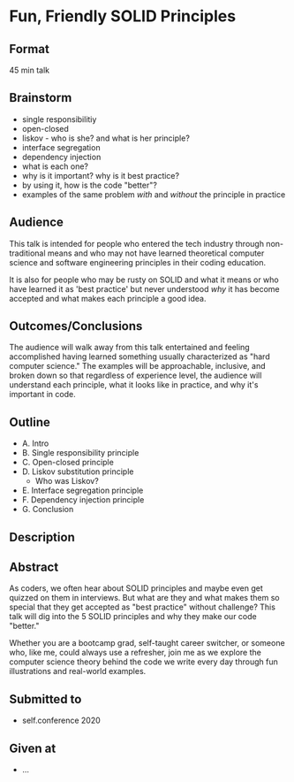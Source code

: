 # Fun, Friendly SOLID Principles

## Format
45 min talk

## Brainstorm
- single responsibilitiy
- open-closed
- liskov - who is she? and what is her principle?
- interface segregation
- dependency injection
- what is each one?
- why is it important? why is it best practice?
- by using it, how is the code "better"?
- examples of the same problem _with_ and _without_ the principle in practice


## Audience
This talk is intended for people who entered the tech industry through non-traditional means and who may not have learned theoretical computer science and software engineering principles in their coding education. 

It is also for people who may be rusty on SOLID and what it means or who have learned it as 'best practice' but never understood _why_ it has become accepted and what makes each principle a good idea.


## Outcomes/Conclusions
The audience will walk away from this talk entertained and feeling accomplished having learned something usually characterized as "hard computer science." The examples will be approachable, inclusive, and broken down so that regardless of experience level, the audience will understand each principle, what it looks like in practice, and why it's important in code.


## Outline
- A. Intro
- B. Single responsibility principle 
- C. Open-closed principle
- D. Liskov substitution principle
    - Who was Liskov?
- E. Interface segregation principle
- F. Dependency injection principle
- G. Conclusion

## Description


## Abstract
As coders, we often hear about SOLID principles and maybe even get quizzed on them in interviews. But what are they and what makes them so special that they get accepted as "best practice" without challenge? This talk will dig into the 5 SOLID principles and why they make our code "better."

Whether you are a bootcamp grad, self-taught career switcher, or someone who, like me, could always use a refresher, join me as we explore the computer science theory behind the code we write every day through fun illustrations and real-world examples.

## Submitted to
- self.conference 2020


## Given at
- ...
